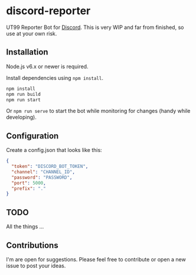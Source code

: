 # discord-reporter

UT99 Reporter Bot for [Discord](https://discordapp.com).
This is very WIP and far from finished, so use at your own risk.

## Installation

Node.js v6.x or newer is required.

Install dependencies using `npm install`.

```bash
npm install
npm run build
npm run start
```

Or `npm run serve` to start the bot while monitoring for changes (handy while developing).

## Configuration

Create a config.json that looks like this:

```json
{
  "token": "DISCORD_BOT_TOKEN",
  "channel": "CHANNEL_ID",
  "password": "PASSWORD",
  "port": 5000,
  "prefix": "."
}
```

## TODO

All the things ...

## Contributions

I'm are open for suggestions. Please feel free to contribute or open a new issue to post your ideas.
